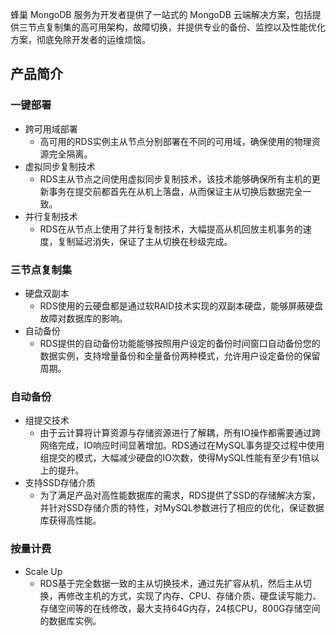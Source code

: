 蜂巢 MongoDB 服务为开发者提供了一站式的 MongoDB 云端解决方案，包括提供三节点复制集的高可用架构，故障切换，并提供专业的备份、监控以及性能优化方案，彻底免除开发者的运维烦恼。
## 产品简介

### 一键部署

* 跨可用域部署
  * 高可用的RDS实例主从节点分别部署在不同的可用域，确保使用的物理资源完全隔离。
* 虚拟同步复制技术
  * RDS主从节点之间使用虚拟同步复制技术，该技术能够确保所有主机的更新事务在提交前都首先在从机上落盘，从而保证主从切换后数据完全一致。
* 并行复制技术
  * RDS在从节点上使用了并行复制技术，大幅提高从机回放主机事务的速度，复制延迟消失，保证了主从切换在秒级完成。
### 三节点复制集
* 硬盘双副本
  * RDS使用的云硬盘都是通过软RAID技术实现的双副本硬盘，能够屏蔽硬盘故障对数据库的影响。
* 自动备份
  * RDS提供的自动备份功能能够按照用户设定的备份时间窗口自动备份您的数据实例，支持增量备份和全量备份两种模式，允许用户设定备份的保留周期。
### 自动备份
* 组提交技术
  * 由于云计算将计算资源与存储资源进行了解耦，所有IO操作都需要通过跨网络完成，IO响应时间显著增加。RDS通过在MySQL事务提交过程中使用组提交的模式，大幅减少硬盘的IO次数，使得MySQL性能有至少有1倍以上的提升。
* 支持SSD存储介质
  * 为了满足产品对高性能数据库的需求，RDS提供了SSD的存储解决方案，并针对SSD存储介质的特性，对MySQL参数进行了相应的优化，保证数据库获得高性能。
###  按量计费
* Scale Up
  * RDS基于完全数据一致的主从切换技术，通过先扩容从机，然后主从切换，再修改主机的方式，实现了内存、CPU、存储介质、硬盘读写能力、存储空间等的在线修改，最大支持64G内存，24核CPU，800G存储空间的数据库实例。


